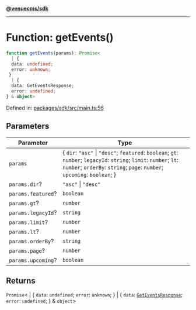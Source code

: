 [**@venuecms/sdk**](../Index.md)

***

# Function: getEvents()

```ts
function getEvents(params): Promise<
  | {
  data: undefined;
  error: unknown;
 }
  | {
  data: GetEventsResponse;
  error: undefined;
} & object>
```

Defined in: [packages/sdk/src/main.ts:56](https://github.com/venuecms/sdk/blob/f0a33ef2da5aac33574dc9934ae8ba73e5fde3eb/packages/sdk/src/main.ts#L56)

## Parameters

| Parameter | Type |
| ------ | ------ |
| `params` | \{ `dir`: `"asc"` \| `"desc"`; `featured`: `boolean`; `gt`: `number`; `legacyId`: `string`; `limit`: `number`; `lt`: `number`; `orderBy`: `string`; `page`: `number`; `upcoming`: `boolean`; \} |
| `params.dir`? | `"asc"` \| `"desc"` |
| `params.featured`? | `boolean` |
| `params.gt`? | `number` |
| `params.legacyId`? | `string` |
| `params.limit`? | `number` |
| `params.lt`? | `number` |
| `params.orderBy`? | `string` |
| `params.page`? | `number` |
| `params.upcoming`? | `boolean` |

## Returns

`Promise`\<
  \| \{
  `data`: `undefined`;
  `error`: `unknown`;
 \}
  \| \{
  `data`: [`GetEventsResponse`](../type-aliases/GetEventsResponse.md);
  `error`: `undefined`;
 \} & `object`\>
